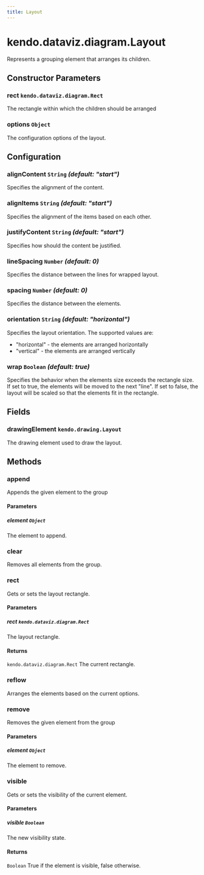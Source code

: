 ```yaml
---
title: Layout
---
```


# kendo.dataviz.diagram.Layout

Represents a grouping element that arranges its children.

## Constructor Parameters

### rect `kendo.dataviz.diagram.Rect`

The rectangle within which the children should be arranged

### options `Object`

The configuration options of the layout.

## Configuration

### alignContent `String` *(default: "start")*

Specifies the alignment of the content.

### alignItems `String` *(default: "start")*

Specifies the alignment of the items based on each other.

### justifyContent `String` *(default: "start")*

Specifies how should the content be justified.

### lineSpacing `Number` *(default: 0)*

Specifies the distance between the lines for wrapped layout.

### spacing `Number` *(default: 0)*

Specifies the distance between the elements.

### orientation `String` *(default: "horizontal")*

Specifies the layout orientation. The supported values are:

* "horizontal" - the elements are arranged horizontally
* "vertical" - the elements are arranged vertically

### wrap `Boolean` *(default: true)*

Specifies the behavior when the elements size exceeds the rectangle size. If set to true, the elements will be moved to the next "line". If set to false, the layout will be scaled so that the elements fit in the rectangle.

## Fields

### drawingElement `kendo.drawing.Layout`

The drawing element used to draw the layout.

## Methods

### append
Appends the given element to the group

#### Parameters

##### element `Object`
The element to append.

### clear
Removes all elements from the group.

### rect
Gets or sets the layout rectangle.

#### Parameters

##### rect `kendo.dataviz.diagram.Rect`
The layout rectangle.

#### Returns
`kendo.dataviz.diagram.Rect` The current rectangle.

### reflow
Arranges the elements based on the current options.

### remove
Removes the given element from the group

#### Parameters

##### element `Object`
The element to remove.

### visible
Gets or sets the visibility of the current element.

#### Parameters

##### visible `Boolean`
The new visibility state.

#### Returns
`Boolean` True if the element is visible, false otherwise.
